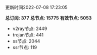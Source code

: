 更新时间2022-07-08 17:23:05

**总订阅: 377**
**总节点: 15775**
**有效节点: 5053**
- v2ray节点: 2449
- trojan节点: 441
- ss节点: 2044
- ssr节点: 119
